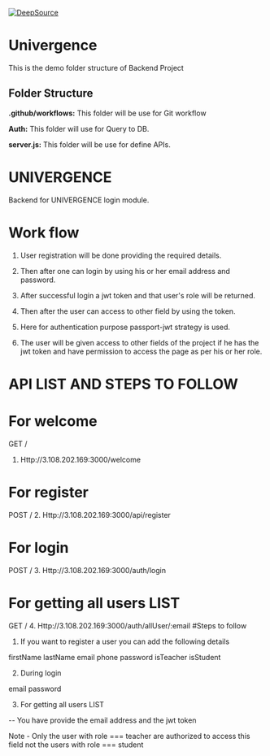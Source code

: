 [![DeepSource](https://deepsource.io/gh/baisali-Pradhan/uni-backbones.svg/?label=active+issues&show_trend=true&token=nujIEGOmEz1djO-uo0on9j2u)](https://deepsource.io/gh/baisali-Pradhan/uni-backbones/?ref=repository-badge)
# Univergence

This is the demo folder structure of Backend Project

## Folder Structure

**.github/workflows:** This folder will be use for Git workflow 

**Auth:** This folder will use for Query to DB.

**server.js:** This folder will be use for define APIs.

# UNIVERGENCE


Backend for UNIVERGENCE login module.


# Work flow

1. User registration will be done providing the required details.

2. Then after one can login by using his or her email address and password.

3. After successful login a jwt token and that user's role will be returned.

4. Then after the user can access to other field by using the token.

5. Here for authentication purpose passport-jwt strategy is used.

6. The user will be given access to other fields of the project if 
   he has the jwt token and have permission to access the page as per his or her role.

# API LIST AND STEPS TO FOLLOW
# For welcome
GET /
1. Http://3.108.202.169:3000/welcome
# For register
POST /
2. Http://3.108.202.169:3000/api/register
# For login
POST /
3. Http://3.108.202.169:3000/auth/login
# For getting all users LIST
GET /
4. Http://3.108.202.169:3000/auth/allUser/:email
#Steps to follow

1. If you want to register a user you can add the following details

firstName
lastName
email
phone
password
isTeacher
isStudent

2. During login

email
password

3. For getting all users LIST

-- You have provide the email address and the jwt token

Note - Only the user with role === teacher are authorized to access this field not the users with role === student 


